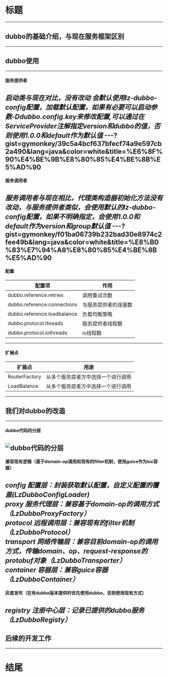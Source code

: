 # 标题
---
## dubbo的基础介绍，与现在服务框架区别
---
## dubbo使用
---
#### 服务提供者  
*启动类与现在对比，没有改动
会默认使用lz-dubbo-config配置，加载默认配置，如果有必要可以启动参数-Ddubbo.config.key来修改配置,可以通过在ServiceProvider注解指定version和dubbo的值，否则使用1.0.0和default作为默认值*
---?gist=gymonkey/39c5a4bcf637bfecf74a9e597cb2a490&lang=java&color=white&title=%E6%8F%90%E4%BE%9B%E8%80%85%E4%BE%8B%E5%AD%90
---  
#### 服务调用者
*服务调用者与现在相比，代理类构造器初始化方法没有改动，与服务提供者类似，会使用默认的lz-dubbo-config配置，如果不明确指定，会使用1.0.0和default作为version和group默认值* 
---?gist=gymonkey/f01ba06739b232bad30e8974c2fee49b&lang=java&color=white&title=%E8%B0%83%E7%94%A8%E8%80%85%E4%BE%8B%E5%AD%90
---
 #### 配置

| 配置项 | 作用 |
|----------|----------|
|dubbo.reference.retries|调用重试次数|
|dubbo.reference.connections|与服务提供者的连接数|
|dubbo.reference.loadbalance|负载均衡策略|
|dubbo.protocol.threads|服务提供者线程数|
|dubbo.protocol.iothreads|io线程数|
---
#### 扩展点
|扩展点|用途|
|---|----|
|RouterFactory|从多个服务提者方中选择一个进行调用|
|LoadBalance|从多个服务提者方中选择一个进行调用|
---
## 我们对dubbo的改造
---
#### dubbo代码的分层
![dubbo代码的分层](http://wx2.sinaimg.cn/mw690/0060lm7Tly1fwdkup8d7yj30p00iqjx2.jpg)  
---
#### 兼容现有逻辑（基于domain-op调用和现有的filter机制，使用guice作为ioc容器）  
*config 配置层：封装获取默认配置，自定义配置的覆盖(LzDubboConfigLoader)*  
*proxy 服务代理层：兼容基于domain-op的调用方式（LzDubboProxyFactory）*  
*protocol 远程调用层：兼容现有的filter机制（LzDubboProtocol）*  
*transport 网络传输层：兼容目前domain-op的调用方式，传输domain、op、request-response的protobuf对象（LzDubboTransporter）*  
*container 容器层：兼容guice容器（LzDubboContainer）*
---  
#### 灰度发布（在有dubbo版本提供时优先使用dubbo，否则使用现有方式）  
*registry 注册中心层：记录已提供的dubbo服务（LzDubboRegisty）*
---
## 后续的开发工作
---
# 结尾
